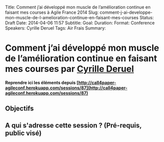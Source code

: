 Title: Comment j’ai développé mon muscle de l’amélioration continue en faisant mes courses à Agile France 2014 
Slug: comment-j-ai-developpe-mon-muscle-de-l-amelioration-continue-en-faisant-mes-courses
Status: Draft
Date: 2014-04-06 11:57
Subtitle: 
Goal: 
Duration: 
Format: Conference
Speakers: Cyrille Deruel
Tags: Air Frais
Summary: 


# Comment j’ai développé mon muscle de l’amélioration continue en faisant mes courses par [Cyrille Deruel](../bios/cyrille-deruel.html)

**Reprendre ici les éléments depuis [http://call4paper-agileconf.herokuapp.com/sessions/87](http://call4paper-agileconf.herokuapp.com/sessions/87)**
## Objectifs

## A qui s'adresse cette session ? (Pré-requis, public visé)


